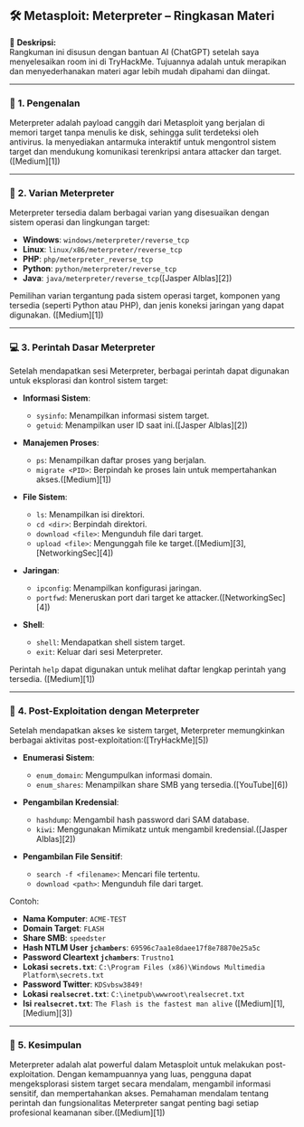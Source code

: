 ## 🛠️ **Metasploit: Meterpreter – Ringkasan Materi**

📝 **Deskripsi:**  
Rangkuman ini disusun dengan bantuan AI (ChatGPT) setelah saya menyelesaikan room ini di TryHackMe. Tujuannya adalah untuk merapikan dan menyederhanakan materi agar lebih mudah dipahami dan diingat.

---

### 📘 **1. Pengenalan**

Meterpreter adalah payload canggih dari Metasploit yang berjalan di memori target tanpa menulis ke disk, sehingga sulit terdeteksi oleh antivirus. Ia menyediakan antarmuka interaktif untuk mengontrol sistem target dan mendukung komunikasi terenkripsi antara attacker dan target. ([Medium][1])

---

### 🧬 **2. Varian Meterpreter**

Meterpreter tersedia dalam berbagai varian yang disesuaikan dengan sistem operasi dan lingkungan target:

* **Windows**: `windows/meterpreter/reverse_tcp`
* **Linux**: `linux/x86/meterpreter/reverse_tcp`
* **PHP**: `php/meterpreter_reverse_tcp`
* **Python**: `python/meterpreter/reverse_tcp`
* **Java**: `java/meterpreter/reverse_tcp`([Jasper Alblas][2])

Pemilihan varian tergantung pada sistem operasi target, komponen yang tersedia (seperti Python atau PHP), dan jenis koneksi jaringan yang dapat digunakan. ([Medium][1])

---

### 💻 **3. Perintah Dasar Meterpreter**

Setelah mendapatkan sesi Meterpreter, berbagai perintah dapat digunakan untuk eksplorasi dan kontrol sistem target:

* **Informasi Sistem**:

  * `sysinfo`: Menampilkan informasi sistem target.
  * `getuid`: Menampilkan user ID saat ini.([Jasper Alblas][2])

* **Manajemen Proses**:

  * `ps`: Menampilkan daftar proses yang berjalan.
  * `migrate <PID>`: Berpindah ke proses lain untuk mempertahankan akses.([Medium][1])

* **File Sistem**:

  * `ls`: Menampilkan isi direktori.
  * `cd <dir>`: Berpindah direktori.
  * `download <file>`: Mengunduh file dari target.
  * `upload <file>`: Mengunggah file ke target.([Medium][3], [NetworkingSec][4])

* **Jaringan**:

  * `ipconfig`: Menampilkan konfigurasi jaringan.
  * `portfwd`: Meneruskan port dari target ke attacker.([NetworkingSec][4])

* **Shell**:

  * `shell`: Mendapatkan shell sistem target.
  * `exit`: Keluar dari sesi Meterpreter.

Perintah `help` dapat digunakan untuk melihat daftar lengkap perintah yang tersedia. ([Medium][1])

---

### 🧪 **4. Post-Exploitation dengan Meterpreter**

Setelah mendapatkan akses ke sistem target, Meterpreter memungkinkan berbagai aktivitas post-exploitation:([TryHackMe][5])

* **Enumerasi Sistem**:

  * `enum_domain`: Mengumpulkan informasi domain.
  * `enum_shares`: Menampilkan share SMB yang tersedia.([YouTube][6])

* **Pengambilan Kredensial**:

  * `hashdump`: Mengambil hash password dari SAM database.
  * `kiwi`: Menggunakan Mimikatz untuk mengambil kredensial.([Jasper Alblas][2])

* **Pengambilan File Sensitif**:

  * `search -f <filename>`: Mencari file tertentu.
  * `download <path>`: Mengunduh file dari target.

Contoh:

* **Nama Komputer**: `ACME-TEST`
* **Domain Target**: `FLASH`
* **Share SMB**: `speedster`
* **Hash NTLM User `jchambers`**: `69596c7aa1e8daee17f8e78870e25a5c`
* **Password Cleartext `jchambers`**: `Trustno1`
* **Lokasi `secrets.txt`**: `C:\Program Files (x86)\Windows Multimedia Platform\secrets.txt`
* **Password Twitter**: `KDSvbsw3849!`
* **Lokasi `realsecret.txt`**: `C:\inetpub\wwwroot\realsecret.txt`
* **Isi `realsecret.txt`**: `The Flash is the fastest man alive` ([Medium][1], [Medium][3])

---

### 🧠 **5. Kesimpulan**

Meterpreter adalah alat powerful dalam Metasploit untuk melakukan post-exploitation. Dengan kemampuannya yang luas, pengguna dapat mengeksplorasi sistem target secara mendalam, mengambil informasi sensitif, dan mempertahankan akses. Pemahaman mendalam tentang perintah dan fungsionalitas Meterpreter sangat penting bagi setiap profesional keamanan siber.([Medium][1])
